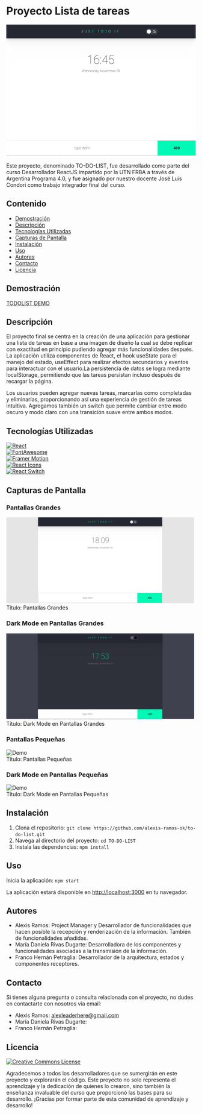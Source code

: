 # Proyecto Lista de tareas

![Demo](./public/Imagenes/imagen-toDoList.png)

Este proyecto, denominado TO-DO-LIST, fue desarrollado como parte del curso Desarrollador ReactJS impartido por la UTN FRBA a través de Argentina Programa 4.0, y fue asignado por nuestro docente José Luis Condori como trabajo integrador final del curso. 

## Contenido

- [Demostración](#demostración)
- [Descripción](#descripción)
- [Tecnologías Utilizadas](#tecnologías-utilizadas)
- [Capturas de Pantalla](#capturas-de-pantalla)
- [Instalación](#instalación)
- [Uso](#uso)
- [Autores](#autores)
- [Contacto](#contacto)
- [Licencia](#licencia)

## Demostración

[TODOLIST DEMO](https://todolist-adf.netlify.app/)

## Descripción

El proyecto final se centra en la creación de una aplicación para gestionar una lista de tareas en base a una imagen de diseño la cual se debe replicar con exactitud en principio pudiendo agregar más funcionalidades después. La aplicación utiliza componentes de React, el hook useState para el manejo del estado, useEffect para realizar efectos secundarios y eventos para interactuar con el usuario.La persistencia de datos se logra mediante localStorage, permitiendo que las tareas persistan incluso después de recargar la página.

Los usuarios pueden agregar nuevas tareas, marcarlas como completadas y eliminarlas, proporcionando así una experiencia de gestión de tareas intuitiva. Agregamos también un switch que permite cambiar entre modo oscuro y modo claro con una transición suave entre ambos modos.

## Tecnologías Utilizadas

[![React](https://img.shields.io/badge/React-18.2.0-blue)](https://reactjs.org/)<br>
[![FontAwesome](https://img.shields.io/badge/FontAwesome-6.4.2-orange)](https://fontawesome.com/)<br>
[![Framer Motion](https://img.shields.io/badge/Framer%20Motion-10.16.5-green)](https://www.framer.com/motion/)<br>
[![React Icons](https://img.shields.io/badge/React%20Icons-4.12.0-lightgrey)](https://react-icons.github.io/react-icons/)<br>
[![React Switch](https://img.shields.io/badge/React%20Switch-7.0.0-yellow)](https://www.npmjs.com/package/react-switch)<br>

## Capturas de Pantalla

### Pantallas Grandes
<img src="./public/Imagenes/pantalla-grande.png" alt="Demo" width="500"><br>
Título: Pantallas Grandes

### Dark Mode en Pantallas Grandes
<img src="./public/Imagenes/darkMode.png" alt="Demo" width="500"><br>
Título: Dark Mode en Pantallas Grandes

### Pantallas Pequeñas
<img src="./public/Imagenes/pantalla-pequeña.jpeg" alt="Demo" width="200"><br>
Título: Pantallas Pequeñas

### Dark Mode en Pantallas Pequeñas
<img src="./public/Imagenes/darkMode-pequeña.jpeg" alt="Demo" width="200"><br>
Título: Dark Mode en Pantallas Pequeñas

## Instalación

1. Clona el repositorio: `git clone https://github.com/alexis-ramos-ok/to-do-list.git`
2. Navega al directorio del proyecto: `cd TO-DO-LIST`
3. Instala las dependencias: `npm install`

## Uso

Inicia la aplicación: `npm start`

La aplicación estará disponible en [http://localhost:3000](http://localhost:3000) en tu navegador.

## Autores

- Alexis Ramos: Project Manager y Desarrollador de funcionalidades que hacen posible la recepción y renderización de la información. También de funcionalidades añadidas.
- María Daniela Rivas Dugarte: Desarrolladora de los componentes y funcionalidades asociadas a la transmisión de la información.
- Franco Hernán Petraglia: Desarrollador de la arquitectura, estados y componentes receptores.

## Contacto

Si tienes alguna pregunta o consulta relacionada con el proyecto, no dudes en contactarte con nosotros vía email:

- Alexis Ramos: alexleaderhere@gmail.com
- María Daniela Rivas Dugarte:
- Franco Hernán Petraglia: 

## Licencia

[![Creative Commons License](https://img.shields.io/badge/License-CC%20BY%204.0-green)](https://creativecommons.org/licenses/by/4.0/)


Agradecemos a todos los desarrolladores que se sumergirán en este proyecto y explorarán el código. Este proyecto no solo representa el aprendizaje y la dedicación de quienes lo crearon, sino también la enseñanza invaluable del curso que proporcionó las bases para su desarrollo. ¡Gracias por formar parte de esta comunidad de aprendizaje y desarrollo!
